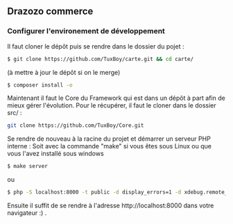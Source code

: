 ## Drazozo commerce

### Configurer l'environement de développement

Il faut cloner le dépôt puis se rendre dans le dossier du pojet :

```bash
$ git clone https://github.com/TuxBoy/carte.git && cd carte/
```

(à mettre à jour le dépôt si on le merge)

```bash
$ composer install -o
```

Maintenant il faut le Core du Framework qui est dans un dépôt à part afin de mieux gérer l'évolution.
Pour le récupérer, il faut le cloner dans le dossier src/ :

```bash
git clone https://github.com/TuxBoy/Core.git
```

Se rendre de nouveau à la racine du projet et démarrer un serveur PHP interne :
Soit avec la commande "make" si vous êtes sous Linux ou que vous l'avez installé sous windows

```bash
$ make server
```
ou

```bash
$ php -S localhost:8000 -t public -d display_errors=1 -d xdebug.remote_enable=1 -d xdebug.remote_autostart=1
```

Ensuite il suffit de se rendre à l'adresse http://localhost:8000 dans votre navigateur :) .
